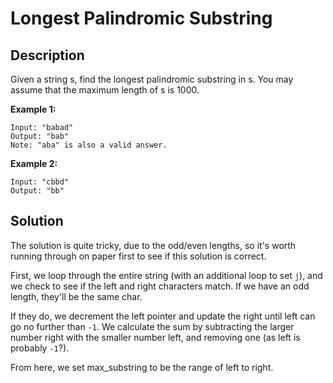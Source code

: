 # Longest Palindromic Substring

## Description

Given a string s, find the longest palindromic substring in s. You may assume that the maximum length of s is 1000.

**Example 1:**

```
Input: "babad"
Output: "bab"
Note: "aba" is also a valid answer.
```

**Example 2:**

```
Input: "cbbd"
Output: "bb"
```

## Solution

The solution is quite tricky, due to the odd/even lengths, so it's worth running through on paper first to see if this solution is correct.

First, we loop through the entire string (with an additional loop to set `j`), and we check to see if the left and right characters match. If we have an odd length, they'll be the same char.

If they do, we decrement the left pointer and update the right until left can go no further than `-1`. We calculate the sum by subtracting the larger number right with the smaller number left, and removing one (as left is probably `-1`?).

From here, we set max_substring to be the range of left to right.